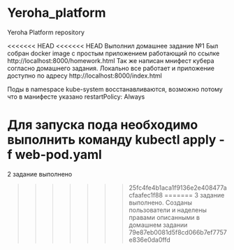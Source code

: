 # Yeroha_platform
Yeroha Platform repository

<<<<<<< HEAD
<<<<<<< HEAD
Выполнил домашнее задание №1
Был собран docker image с простым приложением работающий по ссылке 
http://localhost:8000/homework.html
Так же написан мнифест кубера согласно домашнего задания. Локально все работает и приложение
доступно по адресу http://localhost:8000/index.html

Поды в namespace kube-system восстанавливаются, возможно потому что в манифесте указано restartPolicy: Always

Для запуска пода необходимо выполнить команду 
kubectl apply -f web-pod.yaml
=======
2 задание выполнено
>>>>>>> 25fc4fe4b1aca1f9136e2e408477acfaafec1f88
=======
3 задание выполнено. Созданы пользователи и наделены правами описанными в домашнем задании
>>>>>>> 79e87eb0081d5f8cd066b7ef7757e836e0da0ffd
